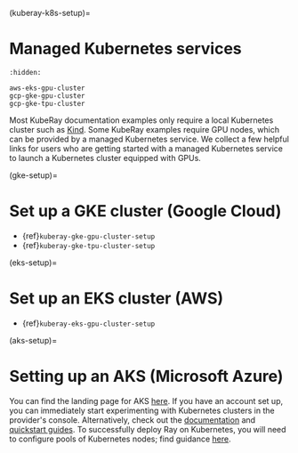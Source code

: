 (kuberay-k8s-setup)=

# Managed Kubernetes services

```{toctree}
:hidden:

aws-eks-gpu-cluster
gcp-gke-gpu-cluster
gcp-gke-tpu-cluster
```

Most KubeRay documentation examples only require a local Kubernetes cluster such as [Kind](https://kind.sigs.k8s.io/).
Some KubeRay examples require GPU nodes, which can be provided by a managed Kubernetes service.
We collect a few helpful links for users who are getting started with a managed Kubernetes service to launch a Kubernetes cluster equipped with GPUs.

(gke-setup)=
# Set up a GKE cluster (Google Cloud)

- {ref}`kuberay-gke-gpu-cluster-setup`
- {ref}`kuberay-gke-tpu-cluster-setup`

(eks-setup)=
# Set up an EKS cluster (AWS)

- {ref}`kuberay-eks-gpu-cluster-setup`

(aks-setup)=
# Setting up an AKS (Microsoft Azure)
You can find the landing page for AKS [here](https://azure.microsoft.com/en-us/services/kubernetes-service/).
If you have an account set up, you can immediately start experimenting with Kubernetes clusters in the provider's console.
Alternatively, check out the [documentation](https://docs.microsoft.com/en-us/azure/aks/) and
[quickstart guides](https://docs.microsoft.com/en-us/azure/aks/learn/quick-kubernetes-deploy-portal?tabs=azure-cli). To successfully deploy Ray on Kubernetes,
you will need to configure pools of Kubernetes nodes;
find guidance [here](https://docs.microsoft.com/en-us/azure/aks/use-multiple-node-pools).
